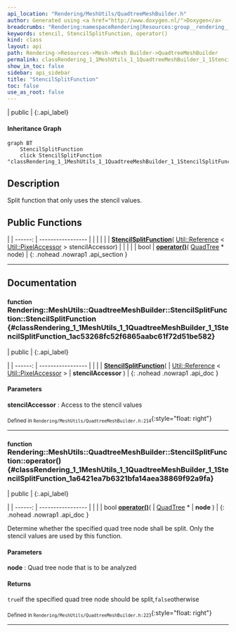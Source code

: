 ```yaml
---
api_location: "Rendering/MeshUtils/QuadtreeMeshBuilder.h"
author: Generated using <a href="http://www.doxygen.nl/">Doxygen</a>
breadcrumbs: "Rendering:namespaceRendering|Resources:group__rendering__resources|Mesh:group__mesh|Mesh Builder:group__mesh__builder|QuadtreeMeshBuilder:classRendering_1_1MeshUtils_1_1QuadtreeMeshBuilder"
keywords: stencil, StencilSplitFunction, operator()
kind: class
layout: api
path: Rendering->Resources->Mesh->Mesh Builder->QuadtreeMeshBuilder
permalink: classRendering_1_1MeshUtils_1_1QuadtreeMeshBuilder_1_1StencilSplitFunction
show_in_toc: false
sidebar: api_sidebar
title: "StencilSplitFunction"
toc: false
use_as_root: false
---
```


| public |
{:.api_label}

#### Inheritance Graph

```mermaid
graph BT
	StencilSplitFunction
	click StencilSplitFunction "classRendering_1_1MeshUtils_1_1QuadtreeMeshBuilder_1_1StencilSplitFunction"
```

## Description

Split function that only uses the stencil values.



## Public Functions

|
| ------: | ----------------- |
|  | |
|  | **[StencilSplitFunction](#classRendering_1_1MeshUtils_1_1QuadtreeMeshBuilder_1_1StencilSplitFunction_1ac53268fc52f6865aabc61f72d51be582)**( [Util::Reference](classUtil_1_1Reference) < [Util::PixelAccessor](classUtil_1_1PixelAccessor) > stencilAccessor) |
|  | |
| bool | **[operator()](#classRendering_1_1MeshUtils_1_1QuadtreeMeshBuilder_1_1StencilSplitFunction_1a6421ea7b6321bfa14aea38869f92a9fa)**( [QuadTree](classRendering_1_1MeshUtils_1_1QuadtreeMeshBuilder_1_1QuadTree) * node) |
{: .nohead .nowrap1 .api_section }


-------------------------------------------------------------------

## Documentation

### <small>function</small><br/> Rendering::MeshUtils::QuadtreeMeshBuilder::StencilSplitFunction::StencilSplitFunction {#classRendering_1_1MeshUtils_1_1QuadtreeMeshBuilder_1_1StencilSplitFunction_1ac53268fc52f6865aabc61f72d51be582}

| public |
{:.api_label}

|
| ------: | ----------------- |
|  |
|  **[StencilSplitFunction](#classRendering_1_1MeshUtils_1_1QuadtreeMeshBuilder_1_1StencilSplitFunction_1ac53268fc52f6865aabc61f72d51be582)**( |  [Util::Reference](classUtil_1_1Reference) < [Util::PixelAccessor](classUtil_1_1PixelAccessor) > | **stencilAccessor** ) |
{: .nohead .nowrap1 .api_doc }




#### Parameters
**stencilAccessor**
:  Access to the stencil values







<sub>Defined in `Rendering/MeshUtils/QuadtreeMeshBuilder.h:214`</sub>{:style="float: right"}

-------------------------------------------------------------------

### <small>function</small><br/> Rendering::MeshUtils::QuadtreeMeshBuilder::StencilSplitFunction::operator() {#classRendering_1_1MeshUtils_1_1QuadtreeMeshBuilder_1_1StencilSplitFunction_1a6421ea7b6321bfa14aea38869f92a9fa}

| public |
{:.api_label}

|
| ------: | ----------------- |
|  |
| bool **[operator()](#classRendering_1_1MeshUtils_1_1QuadtreeMeshBuilder_1_1StencilSplitFunction_1a6421ea7b6321bfa14aea38869f92a9fa)**( |  [QuadTree](classRendering_1_1MeshUtils_1_1QuadtreeMeshBuilder_1_1QuadTree) * | **node** ) |
{: .nohead .nowrap1 .api_doc }



Determine whether the specified quad tree node shall be split. Only the stencil values are used by this function.


#### Parameters
**node**
:  Quad tree node that is to be analyzed




#### Returns
`true`if the specified quad tree node should be split,`false`otherwise





<sub>Defined in `Rendering/MeshUtils/QuadtreeMeshBuilder.h:223`</sub>{:style="float: right"}

-------------------------------------------------------------------

